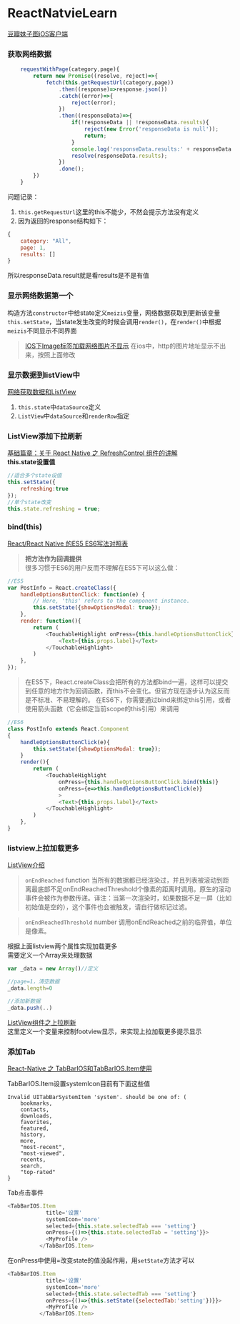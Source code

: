 # ReactNatvieLearn

[豆瓣妹子图iOS客户端](https://github.com/Sunnyyoung/Meizi)

### 获取网络数据  
```javascript
    requestWithPage(category,page){   
        return new Promise((resolve, reject)=>{   
            fetch(this.getRequestUrl(category,page))   
                .then((response)=>response.json())   
                .catch((error)=>{   
                    reject(error);
                })
                .then((responseData)=>{
                    if(!responseData || !responseData.results){
                        reject(new Error('responseData is null'));
                        return;
                    }
                    console.log('responseData.results:' + responseData.results);
                    resolve(responseData.results);
                })
                .done();
        })
    }
```

问题记录：   
1. `this.getRequestUrl`这里的this不能少，不然会提示方法没有定义    
2. 因为返回的response结构如下：
```javascript
{
 	category: "All",
    page: 1,
    results: []
}
```
所以responseData.result就是看results是不是有值

### 显示网络数据第一个
构造方法`constructor`中给state定义`meizis`变量，网络数据获取到更新该变量`this.setState`，当state发生改变的时候会调用`render()`，在`render()`中根据`meizis`不同显示不同界面
>[IOS下Image标签加载网络图片不显示](http://www.jianshu.com/p/634d3ccbf311)
>在ios中，http的图片地址显示不出来，按照上面修改

### 显示数据到listView中
[网络获取数据和ListView](http://blog.csdn.net/totogo2010/article/details/51593833)
1. `this.state`中`dataSource`定义
2. `ListView`中`dataSource`和`renderRow`指定

### ListView添加下拉刷新
[基础篇章：关于 React Native 之 RefreshControl 组件的讲解](http://godcoder.me/2016/11/09/%E5%9F%BA%E7%A1%80%E7%AF%87%E7%AB%A0%EF%BC%9A%E5%85%B3%E4%BA%8E%20React%20Native%20%E4%B9%8B%20RefreshControl%20%E7%BB%84%E4%BB%B6%E7%9A%84%E8%AE%B2%E8%A7%A3/)   
**this.state设置值**
```javascript
//适合多个state设值
this.setState({
	refreshing:true
});   
//单个state改变
this.state.refreshing = true;
```

### bind(this)
[React/React Native 的ES5 ES6写法对照表](http://bbs.reactnative.cn/topic/15/react-react-native-%E7%9A%84es5-es6%E5%86%99%E6%B3%95%E5%AF%B9%E7%85%A7%E8%A1%A8)
>**把方法作为回调提供**   
>很多习惯于ES6的用户反而不理解在ES5下可以这么做：   
>
```javascript
//ES5
var PostInfo = React.createClass({
    handleOptionsButtonClick: function(e) {
        // Here, 'this' refers to the component instance.
        this.setState({showOptionsModal: true});
    },
    render: function(){
        return (
            <TouchableHighlight onPress={this.handleOptionsButtonClick}>
                <Text>{this.props.label}</Text>
            </TouchableHighlight>
        )
    },
});
```
>在ES5下，React.createClass会把所有的方法都bind一遍，这样可以提交到任意的地方作为回调函数，而this不会变化。但官方现在逐步认为这反而是不标准、不易理解的。
>在ES6下，你需要通过bind来绑定this引用，或者使用箭头函数（它会绑定当前scope的this引用）来调用

```javascript
//ES6
class PostInfo extends React.Component
{
    handleOptionsButtonClick(e){
        this.setState({showOptionsModal: true});
    }
    render(){
        return (
            <TouchableHighlight
                onPress={this.handleOptionsButtonClick.bind(this)}
                onPress={e=>this.handleOptionsButtonClick(e)}
                >
                <Text>{this.props.label}</Text>
            </TouchableHighlight>
        )
    },
}
```

### listview上拉加载更多
[ListView介绍](http://reactnative.cn/docs/0.44/listview.html#content)   
>`onEndReached` function
>当所有的数据都已经渲染过，并且列表被滚动到距离最底部不足onEndReachedThreshold个像素的距离时调用。原生的滚动事件会被作为参数传递。译注：当第一次渲染时，如果数据不足一屏（比如初始值是空的），这个事件也会被触发，请自行做标记过滤。

>`onEndReachedThreshold` number
>调用onEndReached之前的临界值，单位是像素。

根据上面listview两个属性实现加载更多   
需要定义一个Array来处理数据

```javascript
var _data = new Array()//定义

//page=1，清空数据
_data.length=0

//添加新数据
_data.push(..)
```

[ListView组件之上拉刷新](http://www.voidcn.com/blog/hsbirenjie/article/p-6160823.html)   
这里定义一个变量来控制footview显示，来实现上拉加载更多提示显示



### 添加Tab

[React-Native 之 TabBarIOS和TabBarIOS.Item使用](http://www.jianshu.com/p/fe12b466f789)

TabBarIOS.Item设置systemIcon目前有下面这些值

```
Invalid UITabBarSystemItem 'system'. should be one of: (
    bookmarks,
    contacts,
    downloads,
    favorites,
    featured,
    history,
    more,
    "most-recent",
    "most-viewed",
    recents,
    search,
    "top-rated"
}
```
Tab点击事件

```javascript
<TabBarIOS.Item
            title='设置'
            systemIcon='more'
            selected={this.state.selectedTab === 'setting'}
            onPress={()=>{this.state.selectedTab = 'setting'}}>
            <MyProfile />
          </TabBarIOS.Item>
```

在onPress中使用=改变state的值没起作用，用`setState`方法才可以

```javascript
<TabBarIOS.Item
            title='设置'
            systemIcon='more'
            selected={this.state.selectedTab === 'setting'}
            onPress={()=>{this.setState({selectedTab:'setting'})}}>
            <MyProfile />
          </TabBarIOS.Item>
```

